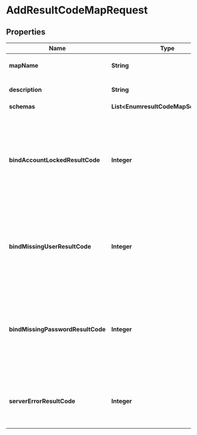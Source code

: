 

# AddResultCodeMapRequest


## Properties

| Name | Type | Description | Notes |
|------------ | ------------- | ------------- | -------------|
|**mapName** | **String** | Name of the new Result Code Map |  |
|**description** | **String** | A description for this Result Code Map |  [optional] |
|**schemas** | **List&lt;EnumresultCodeMapSchemaUrn&gt;** |  |  [optional] |
|**bindAccountLockedResultCode** | **Integer** | Specifies the result code that should be returned if a bind attempt fails because the user&#39;s account is locked as a result of too many failed authentication attempts. |  [optional] |
|**bindMissingUserResultCode** | **Integer** | Specifies the result code that should be returned if a bind attempt fails because the target user entry does not exist in the server. |  [optional] |
|**bindMissingPasswordResultCode** | **Integer** | Specifies the result code that should be returned if a password-based bind attempt fails because the target user entry does not have a password. |  [optional] |
|**serverErrorResultCode** | **Integer** | Specifies the result code that should be returned if a generic error occurs within the server. |  [optional] |



